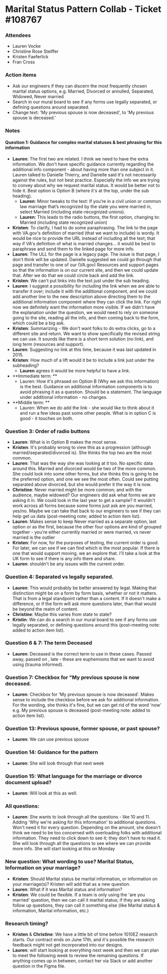 # Marital Status Pattern Collab - Ticket #108767

### Attendees
- Lauren Vocke
- Christine Rose Steiffer
- Kristen Faeferlick 
- Fran Cross

### Action items
- Ask our engineers if they can discern the most frequently chosen marital status options, e.g. Married, Divorced or annulled, Separated, Widowed, Never married
- Search in our mural board to see if any forms use legally separated, or defining questions around separated.
- Change text: 'My previous spouse is now deceased', to 'My previous spouse is deceased.'


### Notes

#### Question 1: Guidance for complex marital statuses & best phrasing for this information
- **Lauren**: The first two are related. I think we need to have the extra information. We don't have specific guidance currently regarding the additional info component - about having more than one subject in it. Lauren talked to Danielle Thierry, and Danielle said it's not necessarily against the rules, but not best practice. Especially the info we are trying to convey about why we request marital status. It would be better not to hide it. Best option is Option B (where it's at the top, under the sub heading).
  - **Lauren**: Minor tweaks to the text: If you’re in a civil union or common law marriage that’s recognized by the state you were married in, select Married (including state-recognized unions).
  - **Lauren**: This leads to the radio buttons, the first option, changing to: Married (including state recognized union)
- **Kristen**: To clarify, I had to do some paraphrasing. The link to the page with VA.gov's definition of married (that we want to include) is wordy. It would be nice to provide the URL instead of including all the text; that way if VA's definition of what is married changes... it would be best to paraphrase and send them to the linked page for more info.
- **Lauren**: The ULL for the page is a legacy page. The issue is that page, I don't think will be updated. Danielle suggested we could go through that page and transfer to one of our (VA.gov) Resources and support pages so that the information is on our current site, and then we could update that. After we do that we could circle back and add the link.
- **Kristen**: We can't put links into the text just under the sub heading.
- **Lauren**: I suggest a possibility for including the link when we are able to transfer it over; include it with the additional component, and we could add another line to the new description above directing them to the additional information component where they can click the link. For right now we definitely want the information more visible. If we didn't have the explanation under the question, we would need to rely on someone going to the site, reading all the info, and then coming back to the form, which could be a big ask.
- **Kristen**: Summarizing - We don't want folks to do extra clicks, go to a different site and return. We want to show specifically the revised string we can use. It sounds like there is a short term solution (no link), and long term (resources and support).
- **Lauren**: Suggesting no link at this time, because it was last updated in 2015.
- **Kristen**: How much of a lift would it be to include a link just under the subheading? 
  - **Lauren** agrees it would be more helpful to have a link.
- **Immediate term: **
  - Lauren: How it's phrased on Option B (Why we ask this information) is the best. Guidance on additional information components is to avoid phrasing it as a question. Should be a statement. The language under additional information - no changes.
- **Middle term:  **
  - Lauren: When we do add the link - she would like to think about it and run a few ideas past some other people. What is in option C is good - it touches on both.

### Question 3: Order of radio buttons
- **Lauren**: What is in Option B makes the most sense. 
- **Kristen**: It's probably wrong to view this as a progression (although married/separated/divorced is). She thinks the top two are the most common. 
- **Lauren**: That was the way she was looking at it too. No specific data around this. Married and divorced would be two of the more common. She could look into some other forms, but she thinks this is going to be the preferred option, and one we see the most often. Could see putting separated above divorced, but she would prefer it the way it is now.
- **Christine**: Never married might be more common; and with the audience, maybe widowed? Our engineers did ask what forms we are asking it in. We could look in the last year to get a sample? It wouldn't work across all forms because some forms just ask are you married, yes/no. Maybe we can take that back to our engineers to see if they can help get us data (post-meeting note; added to action item list).
- **Lauren**: Makes sense to keep Never married as a separate option, last option or as the first, because the other four options are kind of grouped together - you're either currently married or were married, vs never married is the outlier
- **Kristen**: For now, for the purposes of testing, the current order is good. For later, we can see if we can find which is the most popular. If there is one that would support moving, we an explore that. I'll take a look at the UK form to see if there is any info there and share.
- **Lauren**: shouldn't be any issues with the current order. 

### Question 4: Separated vs legally separated. 
- **Lauren**: This would probably be better answered by legal. Making that distinction might be on a form by form basis, whether or not it matters. That is from a legal standpoint rather than a content. If it doesn't make a difference, or if the form will ask more questions later, than that would be beyond the realm of content. 
- **Christine**: Maybe this varies from state to state?
- **Kristin**: We can do a search in our mural board to see if any forms use legally separated, or defining questions around this (post-meeting note: added to action item list).

### Question 6 & 7: The term Deceased
- **Lauren**: Deceased is the correct term to use in these cases. Passed away, passed on , late - these are euphemisms that we want to avoid using (trauma informed). 

### Question 7: Checkbox for "My previous spouse is now deceased.
- **Lauren**: Checkbox for 'My previous spouse is now deceased'. Makes sense to include the checkbox before we ask for additional information. For the wording, she thinks it's fine, but we can get rid of the word 'now' e.g. My previous spouse is deceased (post-meeting note: added to action item list).

### Question 13: Previous spouse, former spouse, or past spouse?
- **Lauren**: We can use previous spouse

### Question 14: Guidance for the pattern
- **Lauren**: She will look through that next week

### Question 15: What language for the marriage or divorce document upload?
- **Lauren**: Will look at this as well.

### All questions:
- **Lauren**: She wants to look through all the questions - like 10 and 11. Adding 'Why we're asking for this information' to additional questions. Won't need it for every question. Depending on the amount, she doesn't think we need to be too concerned with overloading folks with additional information. They need to click down to see it; they don't have to read it. She will look through all the questions to see where we can provide more info. She will start looking at this on Monday

### New question: What wording to use? Marital Status, Information on your marriage?
- **Kristen**: Should Marital status be marital information, or information on your marriage(s)? Kristen will add that as a new question.
- **Lauren**: What if it was Marital status and information?
- **Kristen**: We could be flexible. If a team is only using the 'are you married' question, then we can call it marital status; if they are asking follow up questions, they can call it something else (like Marital status & information, Marital information, etc.)

### Research timing?
- **Kristen** & **Christine**: We have a little bit of time before 1010EZ research starts. Our contract ends on June 17th, and it's possible the research feedback might not get incorporated into our designs. 
- **Lauren**: will start looking at everything next week and then we can plan to meet the following week to review the remaining questions. If anything comes up in between, contact her via Slack or add another question in the Figma file.
